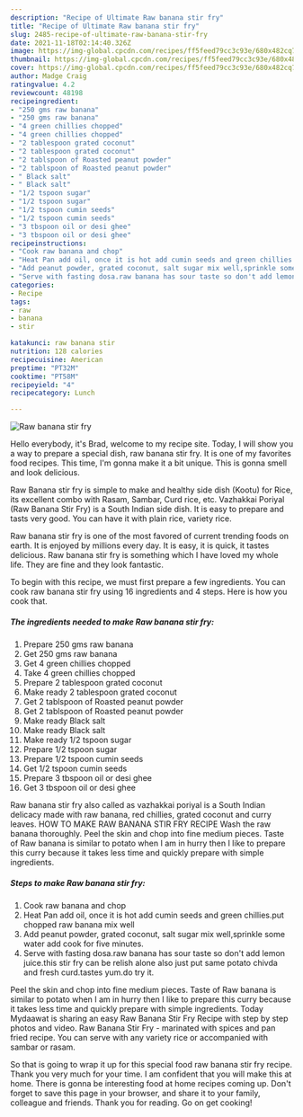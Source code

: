```yaml
---
description: "Recipe of Ultimate Raw banana stir fry"
title: "Recipe of Ultimate Raw banana stir fry"
slug: 2485-recipe-of-ultimate-raw-banana-stir-fry
date: 2021-11-18T02:14:40.326Z
image: https://img-global.cpcdn.com/recipes/ff5feed79cc3c93e/680x482cq70/raw-banana-stir-fry-recipe-main-photo.jpg
thumbnail: https://img-global.cpcdn.com/recipes/ff5feed79cc3c93e/680x482cq70/raw-banana-stir-fry-recipe-main-photo.jpg
cover: https://img-global.cpcdn.com/recipes/ff5feed79cc3c93e/680x482cq70/raw-banana-stir-fry-recipe-main-photo.jpg
author: Madge Craig
ratingvalue: 4.2
reviewcount: 48198
recipeingredient:
- "250 gms raw banana"
- "250 gms raw banana"
- "4 green chillies chopped"
- "4 green chillies chopped"
- "2 tablespoon grated coconut"
- "2 tablespoon grated coconut"
- "2 tablspoon of Roasted peanut powder"
- "2 tablspoon of Roasted peanut powder"
- " Black salt"
- " Black salt"
- "1/2 tspoon sugar"
- "1/2 tspoon sugar"
- "1/2 tspoon cumin seeds"
- "1/2 tspoon cumin seeds"
- "3 tbspoon oil or desi ghee"
- "3 tbspoon oil or desi ghee"
recipeinstructions:
- "Cook raw banana and chop"
- "Heat Pan add oil, once it is hot add cumin seeds and green chillies.put chopped raw banana mix well"
- "Add peanut powder, grated coconut, salt sugar mix well,sprinkle some water add cook for five minutes."
- "Serve with fasting dosa.raw banana has sour taste so don't add lemon juice.this stir fry can be relish alone also just put same potato chivda and fresh curd.tastes yum.do try it."
categories:
- Recipe
tags:
- raw
- banana
- stir

katakunci: raw banana stir 
nutrition: 128 calories
recipecuisine: American
preptime: "PT32M"
cooktime: "PT58M"
recipeyield: "4"
recipecategory: Lunch

---
```



![Raw banana stir fry](https://img-global.cpcdn.com/recipes/ff5feed79cc3c93e/680x482cq70/raw-banana-stir-fry-recipe-main-photo.jpg)

Hello everybody, it's Brad, welcome to my recipe site. Today, I will show you a way to prepare a special dish, raw banana stir fry. It is one of my favorites food recipes. This time, I'm gonna make it a bit unique. This is gonna smell and look delicious.

Raw Banana stir fry is simple to make and healthy side dish (Kootu) for Rice, its excellent combo with Rasam, Sambar, Curd rice, etc. Vazhakkai Poriyal‏ (Raw Banana Stir Fry) is a South Indian side dish. It is easy to prepare and tasts very good. You can have it with plain rice, variety rice.

Raw banana stir fry is one of the most favored of current trending foods on earth. It is enjoyed by millions every day. It is easy, it is quick, it tastes delicious. Raw banana stir fry is something which I have loved my whole life. They are fine and they look fantastic.


To begin with this recipe, we must first prepare a few ingredients. You can cook raw banana stir fry using 16 ingredients and 4 steps. Here is how you cook that.

<!--inarticleads1-->

##### The ingredients needed to make Raw banana stir fry:

1. Prepare 250 gms raw banana
1. Get 250 gms raw banana
1. Get 4 green chillies chopped
1. Take 4 green chillies chopped
1. Prepare 2 tablespoon grated coconut
1. Make ready 2 tablespoon grated coconut
1. Get 2 tablspoon of Roasted peanut powder
1. Get 2 tablspoon of Roasted peanut powder
1. Make ready  Black salt
1. Make ready  Black salt
1. Make ready 1/2 tspoon sugar
1. Prepare 1/2 tspoon sugar
1. Prepare 1/2 tspoon cumin seeds
1. Get 1/2 tspoon cumin seeds
1. Prepare 3 tbspoon oil or desi ghee
1. Get 3 tbspoon oil or desi ghee


Raw banana stir fry also called as vazhakkai poriyal is a South Indian delicacy made with raw banana, red chillies, grated coconut and curry leaves. HOW TO MAKE RAW BANANA STIR FRY RECIPE Wash the raw banana thoroughly. Peel the skin and chop into fine medium pieces. Taste of Raw banana is similar to potato when I am in hurry then I like to prepare this curry because it takes less time and quickly prepare with simple ingredients. 

<!--inarticleads2-->

##### Steps to make Raw banana stir fry:

1. Cook raw banana and chop
1. Heat Pan add oil, once it is hot add cumin seeds and green chillies.put chopped raw banana mix well
1. Add peanut powder, grated coconut, salt sugar mix well,sprinkle some water add cook for five minutes.
1. Serve with fasting dosa.raw banana has sour taste so don't add lemon juice.this stir fry can be relish alone also just put same potato chivda and fresh curd.tastes yum.do try it.


Peel the skin and chop into fine medium pieces. Taste of Raw banana is similar to potato when I am in hurry then I like to prepare this curry because it takes less time and quickly prepare with simple ingredients. Today Mydaawat is sharing an easy Raw Banana Stir Fry Recipe with step by step photos and video. Raw Banana Stir Fry - marinated with spices and pan fried recipe. You can serve with any variety rice or accompanied with sambar or rasam. 

So that is going to wrap it up for this special food raw banana stir fry recipe. Thank you very much for your time. I am confident that you will make this at home. There is gonna be interesting food at home recipes coming up. Don't forget to save this page in your browser, and share it to your family, colleague and friends. Thank you for reading. Go on get cooking!
